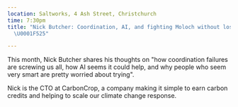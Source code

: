 ```yaml
---
location: Saltworks, 4 Ash Street, Christchurch
time: 7:30pm
title: "Nick Butcher: Coordination, AI, and fighting Moloch without losing it all
  \U0001F525"

---
```


This month, Nick Butcher shares his thoughts on "how coordination failures are screwing us all, how AI seems it could help, and why people who seem very smart are pretty worried about trying".

Nick is the CTO at CarbonCrop, a company making it simple to earn carbon credits and helping to scale our climate change response.
